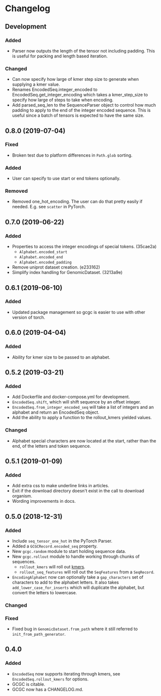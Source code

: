 # Changelog

## Development

### Added

- Parser now outputs the length of the tensor not including padding. This is
  useful for packing and length based iteration.

### Changed

- Can now specify how large of kmer step size to generate when supplying a kmer
  value.
- Renames EncodedSeq.integer_encoded to EncodedSeq.get_integer_encoding which
  takes a kmer_step_size to specify how large of steps to take when encoding.
- Add parsed_seq_len to the SequenceParser object to control how much padding to
  apply to the end of the integer encoded sequence. This is useful since a batch
  of tensors is expected to have the same size.

## 0.8.0 (2019-07-04)

### Fixed

- Broken test due to platform differences in `Path.glob` sorting.

### Added

- User can specify to use start or end tokens optionally.

### Removed

- Removed one_hot_encoding. The user can do that pretty easily if needed. E.g.
  see `scatter` in PyTorch.

## 0.7.0 (2019-06-22)

### Added

- Properties to access the integer encodings of special tokens. (35cae2a)
  - `Alphabet.encoded_start`
  - `Alphabet.encoded_end`
  - `Alphabet.encoded_padding`
- Remove uniprot dataset creation. (e233162)
- Simplify index handling for GenomicDataset. (3213a9e)

## 0.6.1 (2019-06-10)

### Added

- Updated package management so gcgc is easier to use with other version of
  torch.

## 0.6.0 (2019-04-04)

### Added

- Ability for kmer size to be passed to an alphabet.

## 0.5.2 (2019-03-21)

### Added

- Add Dockerfile and docker-compose.yml for development.
- `EncodedSeq.shift`, which will shift sequence by an offset integer.
- `EncodedSeq.from_integer_encoded_seq` will take a list of integers and an
  alphabet and return an EncodedSeq object.
- Add the ability to apply a function to the rollout_kmers yielded values.

### Changed

- Alphabet special characters are now located at the start, rather than the end,
  of the letters and token sequence.

## 0.5.1 (2019-01-09)

### Added

- Add extra css to make underline links in articles.
- Exit if the download directory doesn't exist in the call to download organism.
- Wording improvements in docs.

## 0.5.0 (2018-12-31)

### Added

- Include `seq_tensor_one_hot` in the PyTorch Parser.
- Added a `GCGCRecord.encoded_seq` property.
- New `gcgc.random` module to start holding sequence data.
- New `gcgc.rollout` module to handle working through chunks of sequences.
  - `rollout_kmers` will roll out [kmers][1].
  - `rollout_seq_features` will roll out the `SeqFeatures` from a `SeqRecord`.
- `EncodingAlphabet` now can optionally take a `gap_characters` set of characters to add to the
  alphabet letters. It also takes `add_lower_case_for_inserts` which will duplicate the alphabet,
  but convert the letters to lowercase.

### Changed

### Fixed

- Fixed bug in `GenomicDataset.from_path` where it still referred to `init_from_path_generator`.

## 0.4.0

### Added

- `EncodedSeq` now supports iterating through kmers, see `EncodedSeq.rollout_kmers` for options.
- GCGC is citable.
- GCGC now has a CHANGELOG.md.

[1]: https://en.wikipedia.org/wiki/K-mer
